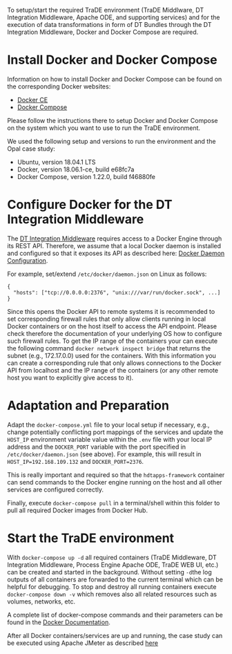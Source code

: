 To setup/start the required TraDE environment (TraDE Middlware, DT Integration Middleware, Apache ODE, and supporting services) and for the execution of data transformations in form of DT Bundles through the DT Integration Middleware, Docker and Docker Compose are required.

# Install Docker and Docker Compose
Information on how to install Docker and Docker Compose can be found on the corresponding Docker websites:
* [Docker CE](https://docs.docker.com/install/)
* [Docker Compose](https://docs.docker.com/compose/install/)

Please follow the instructions there to setup Docker and Docker Compose on the system which you want to use to run the TraDE environment.

We used the following setup and versions to run the environment and the Opal case study:
* Ubuntu, version 18.04.1 LTS
* Docker, version 18.06.1-ce, build e68fc7a
* Docker Compose, version 1.22.0, build f46880fe

# Configure Docker for the DT Integration Middleware
The [DT Integration Middleware](https://github.com/traDE4chor/hdtapps-prototype) requires access to a Docker Engine through its REST API. Therefore, we assume that a local Docker daemon is installed and configured so that it exposes its API as described here: [Docker Daemon Configuration](https://docs.docker.com/engine/admin/#configure-the-docker-daemon).

For example, set/extend `/etc/docker/daemon.json` on Linux as follows:
```
{
  "hosts": ["tcp://0.0.0.0:2376", "unix:///var/run/docker.sock", ...]
}
```

Since this opens the Docker API to remote systems it is recommended to set corresponding firewall rules that only allow clients running in local Docker containers or on the host itself to access the API endpoint. Please check therefore the documentation of your underlying OS how to configure such firewall rules. To get the IP range of the containers your can execute the following command `docker network inspect bridge` that returns the subnet (e.g., 172.17.0.0) used for the containers. With this information you can create a corresponding rule that only allows connections to the Docker API from localhost and the IP range of the containers (or any other remote host you want to explicitly give access to it).

# Adaptation and Preparation
Adapt the `docker-compose.yml` file to your local setup if necessary, e.g., change potentially conflicting port mappings of the services and update the `HOST_IP` environment variable value within the `.env` file with your local IP address and the `DOCKER_PORT` variable with the port specified in `/etc/docker/daemon.json` (see above). For example, this will result in `HOST_IP=192.168.109.132` and `DOCKER_PORT=2376`.

This is really important and required so that the `hdtapps-framework` container can send commands to the Docker engine running on the host and all other services are configured correctly.

Finally, execute `docker-compose pull` in a terminal/shell within this folder to pull all required Docker images from Docker Hub.

# Start the TraDE environment
With `docker-compose up -d` all required containers (TraDE Middleware, DT Integration Middleware, Process Engine Apache ODE, TraDE WEB UI, etc.) can be created and started in the background.
Without setting `-d`the log outputs of all containers are forwarded to the current terminal which can be helpful for debugging.
To stop and destroy all running containers execute `docker-compose down -v` which removes also all related resources such as volumes, networks, etc.

A complete list of docker-compose commands and their parameters can be found in the [Docker Documentation](https://docs.docker.com/compose/reference/overview/).

After all Docker containers/services are up and running, the case study can be executed using Apache JMeter as described [here](../jmeter/README.md)